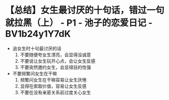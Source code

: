 # 【总结】女生最讨厌的十句话，错过一句就拉黑（上） - P1 - 池子的恋爱日记 - BV1b24y1Y7dK

-   追女生时十句最讨厌的话
    1.  不要随便夸女生漂亮，会显得没诚意
    2.  不要说让女生玩开心点，会让女生反感
    3.  不要突然邀约女生，会显得目的性强
-   不要频繁问女生在干嘛
    1.  频繁问女生在干嘛容易让女生厌倦
    2.  显得在索取价值，容易让女生反感
    3.  不要在没有亲密关系前过度关心女生
